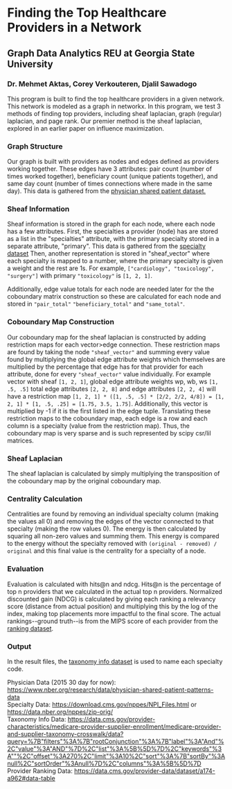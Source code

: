 # Finding the Top Healthcare Providers in a Network
## Graph Data Analytics REU at Georgia State University
### Dr. Mehmet Aktas, Corey Verkouteren, Djalil Sawadogo

This program is built to find the top healthcare providers in a given network. This network is modeled as a graph in networkx. In this program, we test 3 methods of finding top providers, including sheaf laplacian, graph (regular) laplacian, and page rank. Our premier method is the sheaf laplacian, explored in an earlier paper on influence maximization.

### Graph Structure
Our graph is built with providers as nodes and edges defined as providers working together. These edges have 3 attributes: pair count (number of times worked together), beneficiary count (unique patients together), and same day count (number of times connections where made in the same day). This data is gathered from the [physician shared patient dataset.](https://www.nber.org/research/data/physician-shared-patient-patterns-data)

### Sheaf Information
Sheaf information is stored in the graph for each node, where each node has a few attributes. First, the specialties a provider (node) has are stored as a list in the "specialties" attribute, with the primary specialty stored in a separate attribute, "primary". This data is gathered from the [specialty dataset](https://download.cms.gov/nppes/NPI_Files.html) Then, another representation is stored in "sheaf_vector" where each specialty is mapped to a number, where the primary specialty is given a weight and the rest are 1s. For example, `["cardiology", "toxicology", "surgery"]` with primary `"toxicology"` is `[1, 2, 1]`.

Additionally, edge value totals for each node are needed later for the the coboundary matrix construction so these are calculated for each node and stored in `"pair_total"` `"beneficiary_total"` and `"same_total"`. 

### Coboundary Map Construction
Our coboundary map for the sheaf laplacian is constructed by adding restriction maps for each vector>edge connection. These restriction maps are found by taking the node `"sheaf_vector"` and summing every value found by multiplying the global edge attribute weights which themselves are multiplied by the percentage that edge has for that provider for each attribute, done for every `"sheaf_vector"` value individually. For example vector with sheaf `[1, 2, 1]`, global edge attribute weights wp, wb, ws `[1, .5, .5]` total edge attributes `[2, 2, 8]` and edge attributes `[2, 2, 4]` will have a restriction map `[1, 2, 1] * ([1, .5, .5] * [2/2, 2/2, 4/8]) = [1, 2, 1] * [1, .5, .25] = [1.75, 3.5, 1.75]`. Additionally, this vector is multiplied by -1 if it is the first listed in the edge tuple. Translating these restriction maps to the coboundary map, each edge is a row and each column is a specialty (value from the restriction map). Thus, the coboundary map is very sparse and is such represented by scipy csr/lil matrices.

### Sheaf Laplacian
The sheaf laplacian is calculated by simply multiplying the transposition of the coboundary map by the original coboundary map.

### Centrality Calculation
Centralities are found by removing an individual specialty column (making the values all 0) and removing the edges of the vector connected to that specialty (making the row values 0). The energy is then calculated by squaring all non-zero values and summing them. This energy is compared to the energy without the specialty removed with `(original - removed) / original` and this final value is the centrality for a specialty of a node. 

### Evaluation
Evaluation is calculated with hits@n and ndcg. Hits@n is the percentage of top n providers that we calculated in the actual top n providers. Normalized discounted gain (NDCG) is calculated by giving each ranking a relevancy score (distance from actual position) and multiplying this by the log of the index, making top placements more impactful to the final score. The actual rankings--ground truth--is from the MIPS score of each provider from the [ranking dataset](https://data.cms.gov/provider-data/dataset/a174-a962#data-table). 

### Output
In the result files, the [taxonomy info dataset](https://data.cms.gov/provider-characteristics/medicare-provider-supplier-enrollment/medicare-provider-and-supplier-taxonomy-crosswalk/data?) is used to name each specialty code.

Physician Data (2015 30 day for now): https://www.nber.org/research/data/physician-shared-patient-patterns-data <br/>
Specialty Data: https://download.cms.gov/nppes/NPI_Files.html or https://data.nber.org/nppes/zip-orig/ <br/>
Taxonomy Info Data: https://data.cms.gov/provider-characteristics/medicare-provider-supplier-enrollment/medicare-provider-and-supplier-taxonomy-crosswalk/data?query=%7B"filters"%3A%7B"rootConjunction"%3A%7B"label"%3A"And"%2C"value"%3A"AND"%7D%2C"list"%3A%5B%5D%7D%2C"keywords"%3A""%2C"offset"%3A270%2C"limit"%3A10%2C"sort"%3A%7B"sortBy"%3Anull%2C"sortOrder"%3Anull%7D%2C"columns"%3A%5B%5D%7D <br/>
Provider Ranking Data: https://data.cms.gov/provider-data/dataset/a174-a962#data-table <br/>
